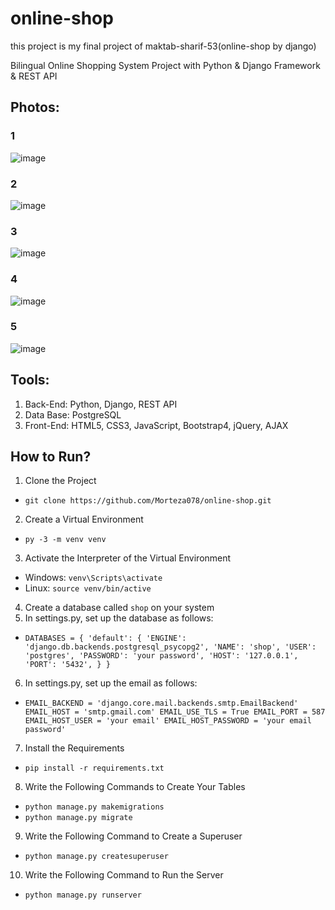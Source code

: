 # online-shop
this project is my final project of maktab-sharif-53(online-shop by django)

Bilingual Online Shopping System Project with Python &amp; Django Framework &amp; REST API

## Photos:

### 1
![image](https://user-images.githubusercontent.com/86655899/136507176-f461633d-ee7b-4711-8151-13fc49122a8f.png)
### 2
![image](https://user-images.githubusercontent.com/86655899/136507301-e595db78-38df-4ced-a064-b9c99d6edc8b.png)
### 3
![image](https://user-images.githubusercontent.com/86655899/136506967-809b7f88-4b15-40e0-a2b5-b41f2b7f9cf2.png)
### 4
![image](https://user-images.githubusercontent.com/86655899/136507780-a2dbde6e-d665-460f-85fd-39ec53f7fd39.png)
### 5
![image](https://user-images.githubusercontent.com/86655899/136509496-8eba2cb2-f790-4d2f-bb2f-3632e6f299d8.png)

## Tools:
1. Back-End: Python, Django, REST API
2. Data Base: PostgreSQL
3. Front-End: HTML5, CSS3, JavaScript, Bootstrap4, jQuery, AJAX

## How to Run?
1. Clone the Project
* `git clone https://github.com/Morteza078/online-shop.git`
2. Create a Virtual Environment
* `py -3 -m venv venv`
3. Activate the Interpreter of the Virtual Environment
* Windows: `venv\Scripts\activate`
* Linux: `source venv/bin/active`
4. Create a database called `shop` on your system
5. In settings.py, set up the database as follows:
* `DATABASES = {
    'default': {
        'ENGINE': 'django.db.backends.postgresql_psycopg2',
        'NAME': 'shop',
        'USER': 'postgres',
        'PASSWORD': 'your password',
        'HOST': '127.0.0.1',
        'PORT': '5432',
    }
}`
6. In settings.py, set up the email as follows:
* `EMAIL_BACKEND = 'django.core.mail.backends.smtp.EmailBackend'
EMAIL_HOST = 'smtp.gmail.com'
EMAIL_USE_TLS = True
EMAIL_PORT = 587
EMAIL_HOST_USER = 'your email'
EMAIL_HOST_PASSWORD = 'your email password'`

7. Install the Requirements
* `pip install -r requirements.txt`

8. Write the Following Commands to Create Your Tables
* `python manage.py makemigrations`
* `python manage.py migrate`

9. Write the Following Command to Create a Superuser
* `python manage.py createsuperuser`

10. Write the Following Command to Run the Server
* `python manage.py runserver`




